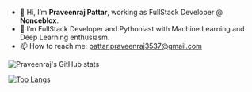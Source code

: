 - 👋 Hi, I’m **Praveenraj Pattar**, working as FullStack Developer @ **Nonceblox**.
- 🌱 I’m FullStack Developer and Pythoniast with Machine Learning and Deep Learning enthusiasm.
- 📫 How to reach me: pattar.praveenraj3537@gmail.com 

<!---
Praveenraj3537/Praveenraj3537 is a ✨ special ✨ repository because its `README.md` (this file) appears on your GitHub profile.
You can click the Preview link to take a look at your changes.
--->


![Praveenraj's GitHub stats](https://github-readme-stats.vercel.app/api?username=Praveenraj3537&show_icons=true&theme=great-gatsby)


[![Top Langs](https://github-readme-stats.vercel.app/api/top-langs/?username=Praveenraj3537&langs_count=100&layout=compact)](https://github.com/Praveenraj3537)


